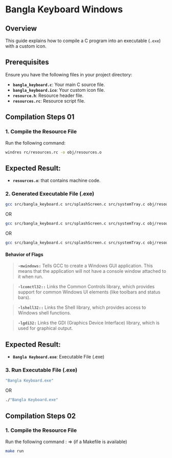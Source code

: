 # **Bangla Keyboard Windows**

## **Overview**

This guide explains how to compile a C program into an executable (`.exe`) with a custom icon.

## **Prerequisites**

Ensure you have the following files in your project directory:

- **`bangla_keyboard.c`**: Your main C source file.
- **`bangla_keyboard.ico`**: Your custom icon file.
- **`resource.h`**: Resource header file.
- **`resources.rc`**: Resource script file.

## **Compilation Steps 01**

### 1. Compile the Resource File

Run the following command:

```bash
windres rc/resources.rc -o obj/resources.o
```
## Expected Result:

- **`resources.o`**: that contains machine code.

### 2. Generated Executable File (.exe)
```bash
gcc src/bangla_keyboard.c src/splashScreen.c src/systemTray.c obj/resources.o -o "Bangla Keyboard.exe" -mwindows
```
OR
```bash
gcc src/bangla_keyboard.c src/splashScreen.c src/systemTray.c obj/resources.o -o "Bangla Keyboard.exe" -lgdi32 -lcomctl32 -lshell32
```
OR
```bash
gcc src/bangla_keyboard.c src/splashScreen.c src/systemTray.c obj/resources.o -o "Bangla Keyboard.exe" -mwindows -lgdi32 -lcomctl32 -lshell32
```
#### Behavior of Flags
> **`-mwindows:`** Tells GCC to create a Windows GUI application. This means that the application will not have a console window attached to it when run.

> **`-lcomctl32::`** Links the Common Controls library, which provides support for common Windows UI elements (like toolbars and status bars).

> **`-lshell32::`** Links the Shell library, which provides access to Windows shell functions.

> **`-lgdi32:`** Links the GDI (Graphics Device Interface) library, which is used for graphical output.

## Expected Result:

- **`Bangla Keyboard.exe`**: Executable File (.exe)

### 3. Run Executable File (.exe)

```bash
"Bangla Keyboard.exe"
```
OR
```bash
./"Bangla Keyboard.exe"
```

## **Compilation Steps 02**

### 1. Compile the Resource File
Run the following command : => (if a Makefile is available)

```bash
make run
```
